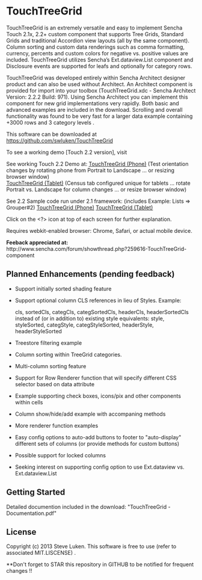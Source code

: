 TouchTreeGrid
=============

TouchTreeGrid is an extremely versatile and easy to implement Sencha Touch 2.1x, 2.2+ custom 
component that supports Tree Grids, Standard Grids and traditional Accordion view layouts
(all by the same component).  Column sorting and custom data renderings such as comma
formatting, currency, percents and custom colors for negative vs. positive values are included.
TouchTreeGrid utilizes Sencha’s Ext.dataview.List component and Disclosure events are
supported for leafs and optionally for category rows. 

TouchTreeGrid was developed entirely within Sencha Architect designer product and
can also be used without Architect.  An Architect component is provided for import into
your toolbox (TouchTreeGrid.xdc - Sencha Architect Version: 2.2.2 Build: 971).
Using Sencha Architect you can implement this component
for new grid implementations very rapidly.  Both basic and advanced examples are included
in the download.   Scrolling and overall functionality was found to be very fast for a
larger data example containing +3000 rows and 3 category levels .  

This software can be downloaded at <a href="https://github.com/swluken/TouchTreeGrid">https://github.com/swluken/TouchTreeGrid</a>
  

To see a working demo [Touch 2.2 version], visit 

See working Touch 2.2 Demo at:
   <a href="http://www.lincolnwaterfrontrentals.com/Sencha/TouchTreeGrid/app.html?deviceType=Phone">TouchTreeGrid (Phone)</a>
(Test orientation changes by rotating phone from Portrait to Landscape ... or resizing browser window)   
   <a href="http://www.lincolnwaterfrontrentals.com/Sencha/TouchTreeGrid/app.html?deviceType=Tablet">TouchTreeGrid (Tablet)</a>
 (Census tab configured unique for tablets ... rotate Portrait vs. Landscape for column changes ... or resize browser window)   

See 2.2 Sample code run under 2.1 framework:
   (includes Example:  Lists => Grouper#2)
   <a href="http://www.lincolnwaterfrontrentals.com/Sencha/TouchTreeGrid/app21.html?deviceType=Phone">TouchTreeGrid (Phone)</a>
   <a href="http://www.lincolnwaterfrontrentals.com/Sencha/TouchTreeGrid/app21.html?deviceType=Tablet">TouchTreeGrid (Tablet)</a>

Click on the <?> icon at top of each screen for further explanation.

Requires webkit-enabled browser:  Chrome, Safari, or actual mobile device.

<div><b>Feeback appreciated at:</b> </div> http://www.sencha.com/forum/showthread.php?259616-TouchTreeGrid-component

Planned Enhancements (pending feedback)
---------------
   - Support initially sorted shading feature    
   - Support optional column CLS references in lieu of Styles. Example:

     cls, sortedCls, categCls, categSortedCls, headerCls, headerSortedCls 
     instead of (or in addition to) existing style equivalents:
     style, styleSorted, categStyle, categStyleSorted, headerStyle, headerStyleSorted
            
   - Treestore filtering example
   - Column sorting within TreeGrid categories.
   - Multi-column sorting feature
   - Support for Row Renderer function that will specify different CSS selector based on data attribute
   - Example supporting check  boxes, icons/pix and other components within cells
   - Column show/hide/add example with accompaning methods
   - More renderer function examples
   - Easy config options to auto-add buttons to footer to "auto-display" different sets of columns 
    (or provide methods for custom buttons)
   - Possible support for locked columns   
   - Seeking interest on supporting config option to use Ext.dataview vs. Ext.dataview.List

Getting Started
---------------

Detailed documention included in the download:  "TouchTreeGrid - Documentation.pdf"


License
-------

Copyright (c) 2013 Steve Luken. 
This software is free to use (refer to associated MIT.LISCENSE) .

**Don't forget to STAR this repository in GITHUB to be notified for frequent changes !!
